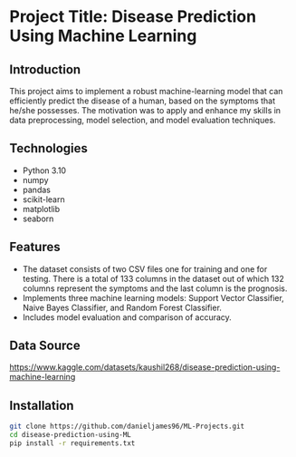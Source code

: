 # Project Title: Disease Prediction Using Machine Learning

## Introduction
This project aims to implement a robust machine-learning model that can efficiently predict the disease of a human, based on the symptoms that he/she possesses. The motivation was to apply and enhance my skills in data preprocessing, model selection, and model evaluation techniques.

## Technologies
- Python 3.10
- numpy
- pandas
- scikit-learn
- matplotlib
- seaborn

## Features
- The dataset consists of two CSV files one for training and one for testing. There is a total of 133 columns in the dataset out of which 132 columns represent the symptoms and the last column is the prognosis.
- Implements three machine learning models: Support Vector Classifier, Naive Bayes Classifier, and Random Forest Classifier.
- Includes model evaluation and comparison of accuracy.

## Data Source
https://www.kaggle.com/datasets/kaushil268/disease-prediction-using-machine-learning

## Installation
```bash
git clone https://github.com/danieljames96/ML-Projects.git
cd disease-prediction-using-ML
pip install -r requirements.txt
```
